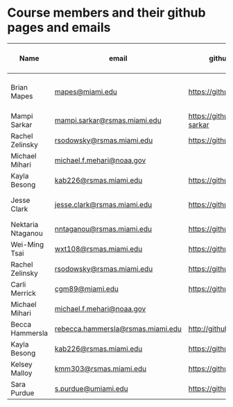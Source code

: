 # Course members and their github pages and emails

Name | email | github account URL | Clinic/meeting cannot-make times
-----|------ | -------------------|----------------------
Brian Mapes | mapes@miami.edu | https://github.com/brianmapes | Not right before class: right after, or the day before
Mampi Sarkar | mampi.sarkar@rsmas.miami.edu | https://github.com/mampi-sarkar |
Rachel Zelinsky | rsodowsky@rsmas.miami.edu | https://github.com/rsodowsky |
Michael Mihari | michael.f.mehari@noaa.gov |  |
Kayla Besong | kab226@rsmas.miami.edu | https://github.com/kabesong
Jesse Clark | jesse.clark@rsmas.miami.edu | https://github.com/jessegc | MW 1:30-2:45 TuTh 1:30-2:45
Nektaria Ntaganou | nntaganou@rsmas.miami.edu | https://github.com/nectaria |
Wei-Ming Tsai | wxt108@rsmas.miami.edu | https://github.com/weiming9115 |
Rachel Zelinsky | rsodowsky@rsmas.miami.edu | https://github.com/rsodowsky |
Carli Merrick | cgm89@miami.edu | https://github.com/cgm89 |
Michael Mihari | michael.f.mehari@noaa.gov |  |
Becca Hammersla | rebecca.hammersla@rsmas.miami.edu | http://github.com/bjjhelm | all OK
Kayla Besong | kab226@rsmas.miami.edu | https://github.com/kabesong
Kelsey Malloy | kmm303@rsmas.miami.edu | https://github.com/kelseymalloy
Sara Purdue | s.purdue@umiami.edu | https://github.com/sarapurdue
